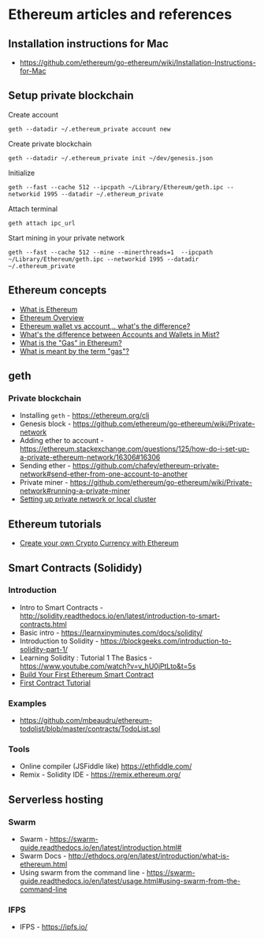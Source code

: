# Ethereum articles and references

## Installation instructions for Mac
- https://github.com/ethereum/go-ethereum/wiki/Installation-Instructions-for-Mac

## Setup private blockchain

Create account
```
geth --datadir ~/.ethereum_private account new
```

Create private blockchain
```
geth --datadir ~/.ethereum_private init ~/dev/genesis.json
```

Initialize
```
geth --fast --cache 512 --ipcpath ~/Library/Ethereum/geth.ipc --networkid 1995 --datadir ~/.ethereum_private
``` 

Attach terminal
```
geth attach ipc_url
```

Start mining in your private network
```
geth --fast --cache 512 --mine --minerthreads=1  --ipcpath ~/Library/Ethereum/geth.ipc --networkid 1995 --datadir ~/.ethereum_private
```

## Ethereum concepts
- [What is Ethereum](http://ethdocs.org/en/latest/introduction/what-is-ethereum.html)
- [Ethereum Overview](http://truffleframework.com/tutorials/ethereum-overview)
- [Ethereum wallet vs account,.. what's the difference?](https://www.reddit.com/r/ethereum/comments/41wj26/ethereum_wallet_vs_account_whats_the_difference/)
- [What's the difference between Accounts and Wallets in Mist?](https://ethereum.stackexchange.com/questions/212/whats-the-difference-between-accounts-and-wallets-in-mist)
- [What is the "Gas" in Ethereum?](https://www.cryptocompare.com/coins/guides/what-is-the-gas-in-ethereum/)
- [What is meant by the term "gas"?](https://ethereum.stackexchange.com/questions/3/what-is-meant-by-the-term-gas)

## geth

### Private blockchain
- Installing `geth` - https://ethereum.org/cli
- Genesis block - https://github.com/ethereum/go-ethereum/wiki/Private-network
- Adding ether to account - https://ethereum.stackexchange.com/questions/125/how-do-i-set-up-a-private-ethereum-network/16306#16306
- Sending ether - https://github.com/chafey/ethereum-private-network#send-ether-from-one-account-to-another
- Private miner - https://github.com/ethereum/go-ethereum/wiki/Private-network#running-a-private-miner
- [Setting up private network or local cluster](https://github.com/ethereum/go-ethereum/wiki/Setting-up-private-network-or-local-cluster)

## Ethereum tutorials
- [Create your own Crypto Currency with Ethereum](https://www.ethereum.org/token)


## Smart Contracts (Solididy)
### Introduction
- Intro to Smart Contracts - http://solidity.readthedocs.io/en/latest/introduction-to-smart-contracts.html
- Basic intro - https://learnxinyminutes.com/docs/solidity/
- Introduction to Solidity - https://blockgeeks.com/introduction-to-solidity-part-1/
- Learning Solidity : Tutorial 1 The Basics - https://www.youtube.com/watch?v=v_hU0jPtLto&t=5s
- [Build Your First Ethereum Smart Contract](https://codeburst.io/build-your-first-ethereum-smart-contract-with-solidity-tutorial-94171d6b1c4b)
- [First Contract Tutorial](https://github.com/ethereum/go-ethereum/wiki/Contract-Tutorial)

### Examples
- https://github.com/mbeaudru/ethereum-todolist/blob/master/contracts/TodoList.sol

### Tools  
- Online compiler (JSFiddle like) https://ethfiddle.com/
- Remix - Solidity IDE - https://remix.ethereum.org/

## Serverless hosting
### Swarm
- Swarm - https://swarm-guide.readthedocs.io/en/latest/introduction.html#
- Swarm Docs - http://ethdocs.org/en/latest/introduction/what-is-ethereum.html
- Using swarm from the command line - https://swarm-guide.readthedocs.io/en/latest/usage.html#using-swarm-from-the-command-line

### IFPS
- IFPS - https://ipfs.io/
